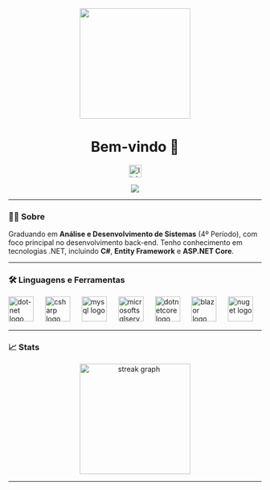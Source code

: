 <div align="center">
  <img height="220" src="https://dotnet.microsoft.com/blob-assets/images/illustrations/why-ecosystem.svg" />
</div>

<h1 align="center">Bem-vindo 👋</h1>

<p align="center">
  <a href="https://www.linkedin.com/in/gabriel-monteiro-58706b280/" target="_blank">
    <img src="https://img.shields.io/static/v1?message=LinkedIn&logo=linkedin&label=&color=0077B5&logoColor=white&labelColor=&style=for-the-badge" height="25" alt="linkedin logo" />
  </a>
</p>

<p align="center">
  <img src="https://visitor-badge.laobi.icu/badge?page_id=GabrielMonteiroR.GabrielMonteiroR&" />
</p>

---

### 👨‍💻 Sobre
Graduando em **Análise e Desenvolvimento de Sistemas** (4º Período), com foco principal no desenvolvimento back-end. Tenho conhecimento em tecnologias .NET, incluindo **C#**, **Entity Framework** e **ASP.NET Core**.

---

### 🛠 Linguagens e Ferramentas

<div align="left">
  <img src="https://cdn.jsdelivr.net/gh/devicons/devicon/icons/dot-net/dot-net-plain-wordmark.svg" height="50" alt="dot-net logo" />
  <img width="15" />
  <img src="https://cdn.jsdelivr.net/gh/devicons/devicon/icons/csharp/csharp-original.svg" height="50" alt="csharp logo" />
  <img width="15" />
  <img src="https://cdn.jsdelivr.net/gh/devicons/devicon/icons/mysql/mysql-original.svg" height="50" alt="mysql logo" />
  <img width="15" />
  <img src="https://cdn.jsdelivr.net/gh/devicons/devicon/icons/microsoftsqlserver/microsoftsqlserver-plain.svg" height="50" alt="microsoftsqlserver logo" />
  <img width="15" />
  <img src="https://cdn.jsdelivr.net/gh/devicons/devicon@latest/icons/dotnetcore/dotnetcore-original.svg" height="50" alt="dotnetcore logo" />
  <img width="15" />
  <img src="https://cdn.jsdelivr.net/gh/devicons/devicon@latest/icons/blazor/blazor-original.svg" height="50" alt="blazor logo" />
  <img width="15" />
  <img src="https://cdn.jsdelivr.net/gh/devicons/devicon@latest/icons/nuget/nuget-original.svg" height="50" alt="nuget logo" />
</div>

---

### 📈 Stats

<div align="center">
  <img src="https://streak-stats.demolab.com?user=GabrielMonteiroR&locale=en&mode=daily&theme=dark&hide_border=false&border_radius=5&order=3" height="220" alt="streak graph" />
</div>

---
